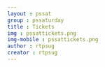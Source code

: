 ```yaml
---
layout : pssat
group : pssaturday
title : Tickets
img : pssattickets.png
img-mobile : pssattickets.png
author : rtpsug
creator : rtpsug
---
```

<!--  only user Front Matter  -->
<!--  CONTENT IN _pssaturday\ -->